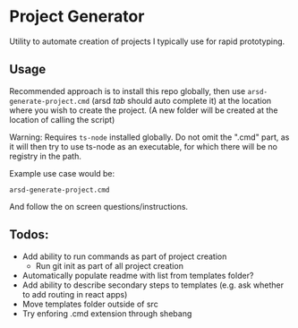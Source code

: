 # Project Generator

Utility to automate creation of projects I typically use for rapid prototyping.

## Usage
Recommended approach is to install this repo globally, then use `arsd-generate-project.cmd` (arsd *tab* should auto complete it) at the location where you wish to create the project. 
(A new folder will be created at the location of calling the script)

Warning: Requires `ts-node` installed globally. Do not omit the ".cmd" part, as it will then try to use ts-node as an executable, for which there will be no registry in the path.

Example use case would be:

```arsd-generate-project.cmd```

And follow the on screen questions/instructions.

## Todos:
* Add ability to run commands as part of project creation
  * Run git init as part of all project creation
* Automatically populate readme with list from templates folder?
* Add ability to describe secondary steps to templates (e.g. ask whether to add routing in react apps)
* Move templates folder outside of src
* Try enforing .cmd extension through shebang
